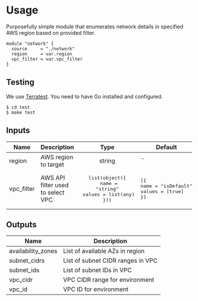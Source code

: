 # Usage

Purposefully simple module that enumerates network details in specified
AWS region based on provided filter.

```hcl
module "network" {
  source     = "./network"
  region     = var.region
  vpc_filter = var.vpc_filter
}
```

## Testing

We use [Terratest](https://terratest.gruntwork.io). You need to have Go installed and configured.

```console
$ cd test
$ make test
```

## Inputs

| Name       | Description                       |                                     Type                                      | Default                                                         | Required |
| ---------- | --------------------------------- | :---------------------------------------------------------------------------: | --------------------------------------------------------------- | :------: |
| region     | AWS region to target              |                                    string                                     | `` | yes                                                        |
| vpc_filter | AWS API filter used to select VPC | <pre>list(object({<br/> name = "string"<br/> values = list(any)<br/>}))</pre> | <pre>[{<br/>name = "isDefault"<br/>values = [true]<br/>}]</pre> |   yes    |

## Outputs

| Name               | Description                       |
| ------------------ | --------------------------------- |
| availability_zones | List of available AZs in region   |
| subnet_cidrs       | List of subnet CIDR ranges in VPC |
| subnet_ids         | List of subnet IDs in VPC         |
| vpc_cidr           | VPC CIDR range for environment    |
| vpc_id             | VPC ID for environment            |
